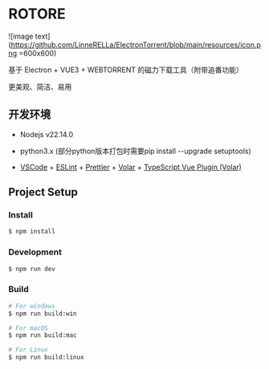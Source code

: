 <!--
 * @Author: chengp 3223961933@qq.com
 * @Date: 2025-03-14 08:36:44
 * @LastEditors: chengp 3223961933@qq.com
 * @LastEditTime: 2025-03-24 14:50:01
 * @FilePath: \ElectronTorrent\README.md
 * @Description: 这是默认设置,请设置`customMade`, 打开koroFileHeader查看配置 进行设置: https://github.com/OBKoro1/koro1FileHeader/wiki/%E9%85%8D%E7%BD%AE
-->

# ROTORE

![image text](https://github.com/LinneRELLa/ElectronTorrent/blob/main/resources/icon.png =600x600)

基于 Electron + VUE3 + WEBTORRENT 的磁力下载工具（附带追番功能）

更美观、简洁、易用

## 开发环境

- Nodejs v22.14.0
- python3.x (部分python版本打包时需要pip install --upgrade setuptools)

- [VSCode](https://code.visualstudio.com/) + [ESLint](https://marketplace.visualstudio.com/items?itemName=dbaeumer.vscode-eslint) + [Prettier](https://marketplace.visualstudio.com/items?itemName=esbenp.prettier-vscode) + [Volar](https://marketplace.visualstudio.com/items?itemName=Vue.volar) + [TypeScript Vue Plugin (Volar)](https://marketplace.visualstudio.com/items?itemName=Vue.vscode-typescript-vue-plugin)

## Project Setup

### Install

```bash
$ npm install
```

### Development

```bash
$ npm run dev
```

### Build

```bash
# For windows
$ npm run build:win

# For macOS
$ npm run build:mac

# For Linux
$ npm run build:linux
```
